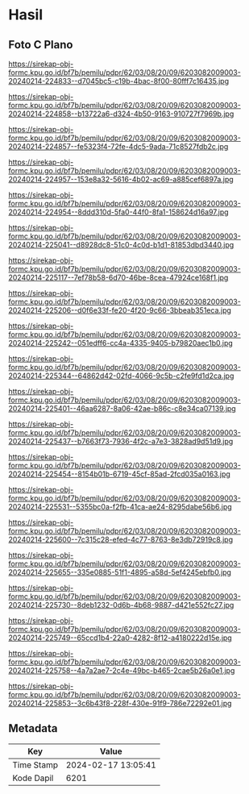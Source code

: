 # Hasil

## Foto C Plano

https://sirekap-obj-formc.kpu.go.id/bf7b/pemilu/pdpr/62/03/08/20/09/6203082009003-20240214-224833--d7045bc5-c19b-4bac-8f00-80fff7c16435.jpg

https://sirekap-obj-formc.kpu.go.id/bf7b/pemilu/pdpr/62/03/08/20/09/6203082009003-20240214-224858--b13722a6-d324-4b50-9163-910727f7969b.jpg

https://sirekap-obj-formc.kpu.go.id/bf7b/pemilu/pdpr/62/03/08/20/09/6203082009003-20240214-224857--fe5323f4-72fe-4dc5-9ada-71c8527fdb2c.jpg

https://sirekap-obj-formc.kpu.go.id/bf7b/pemilu/pdpr/62/03/08/20/09/6203082009003-20240214-224957--153e8a32-5616-4b02-ac69-a885cef6897a.jpg

https://sirekap-obj-formc.kpu.go.id/bf7b/pemilu/pdpr/62/03/08/20/09/6203082009003-20240214-224954--8ddd310d-5fa0-44f0-8fa1-158624d16a97.jpg

https://sirekap-obj-formc.kpu.go.id/bf7b/pemilu/pdpr/62/03/08/20/09/6203082009003-20240214-225041--d8928dc8-51c0-4c0d-b1d1-81853dbd3440.jpg

https://sirekap-obj-formc.kpu.go.id/bf7b/pemilu/pdpr/62/03/08/20/09/6203082009003-20240214-225117--7ef78b58-6d70-46be-8cea-47924ce168f1.jpg

https://sirekap-obj-formc.kpu.go.id/bf7b/pemilu/pdpr/62/03/08/20/09/6203082009003-20240214-225206--d0f6e33f-fe20-4f20-9c66-3bbeab351eca.jpg

https://sirekap-obj-formc.kpu.go.id/bf7b/pemilu/pdpr/62/03/08/20/09/6203082009003-20240214-225242--051edff6-cc4a-4335-9405-b79820aec1b0.jpg

https://sirekap-obj-formc.kpu.go.id/bf7b/pemilu/pdpr/62/03/08/20/09/6203082009003-20240214-225344--64862d42-02fd-4066-9c5b-c2fe9fd1d2ca.jpg

https://sirekap-obj-formc.kpu.go.id/bf7b/pemilu/pdpr/62/03/08/20/09/6203082009003-20240214-225401--46aa6287-8a06-42ae-b86c-c8e34ca07139.jpg

https://sirekap-obj-formc.kpu.go.id/bf7b/pemilu/pdpr/62/03/08/20/09/6203082009003-20240214-225437--b7663f73-7936-4f2c-a7e3-3828ad9d51d9.jpg

https://sirekap-obj-formc.kpu.go.id/bf7b/pemilu/pdpr/62/03/08/20/09/6203082009003-20240214-225454--8154b01b-6719-45cf-85ad-2fcd035a0163.jpg

https://sirekap-obj-formc.kpu.go.id/bf7b/pemilu/pdpr/62/03/08/20/09/6203082009003-20240214-225531--5355bc0a-f2fb-41ca-ae24-8295dabe56b6.jpg

https://sirekap-obj-formc.kpu.go.id/bf7b/pemilu/pdpr/62/03/08/20/09/6203082009003-20240214-225600--7c315c28-efed-4c77-8763-8e3db72919c8.jpg

https://sirekap-obj-formc.kpu.go.id/bf7b/pemilu/pdpr/62/03/08/20/09/6203082009003-20240214-225655--335e0885-51f1-4895-a58d-5ef4245ebfb0.jpg

https://sirekap-obj-formc.kpu.go.id/bf7b/pemilu/pdpr/62/03/08/20/09/6203082009003-20240214-225730--8deb1232-0d6b-4b68-9887-d421e552fc27.jpg

https://sirekap-obj-formc.kpu.go.id/bf7b/pemilu/pdpr/62/03/08/20/09/6203082009003-20240214-225749--65ccd1b4-22a0-4282-8f12-a4180222d15e.jpg

https://sirekap-obj-formc.kpu.go.id/bf7b/pemilu/pdpr/62/03/08/20/09/6203082009003-20240214-225758--4a7a2ae7-2c4e-49bc-b465-2cae5b26a0e1.jpg

https://sirekap-obj-formc.kpu.go.id/bf7b/pemilu/pdpr/62/03/08/20/09/6203082009003-20240214-225853--3c6b43f8-228f-430e-91f9-786e72292e01.jpg


## Metadata

| Key        | Value               |
| ---------- | ------------------- |
| Time Stamp | 2024-02-17 13:05:41 |
| Kode Dapil | 6201                |



